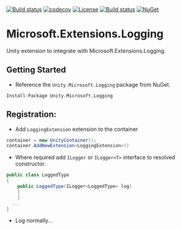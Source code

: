 [![Build status](https://ci.appveyor.com/api/projects/status/r97hcdjf377ty6kq/branch/master?svg=true)](https://ci.appveyor.com/project/IoC-Unity/microsoft-logging/branch/master)
[![codecov](https://codecov.io/gh/unitycontainer/microsoft-logging/branch/master/graph/badge.svg)](https://codecov.io/gh/unitycontainer/microsoft-logging)
[![License](https://img.shields.io/badge/license-apache%202.0-60C060.svg)](https://github.com/IoC-Unity/microsoft-logging/blob/master/LICENSE)
[![Build status](https://ci.appveyor.com/api/projects/status/r97hcdjf377ty6kq/branch/master?svg=true)](https://ci.appveyor.com/project/IoC-Unity/microsoft-logging/branch/master) 
[![NuGet](https://img.shields.io/nuget/v/Unity.Microsoft.Logging.svg)](https://www.nuget.org/packages/Unity.Microsoft.Logging)


# Microsoft.Extensions.Logging
Unity extension to integrate with Microsoft.Extensions.Logging.

## Getting Started
- Reference the `Unity.Microsoft.Logging` package from NuGet.
```
Install-Package Unity.Microsoft.Logging 
```

## Registration:
- Add `LoggingExtension` extension to the container

```C#
container = new UnityContainer();
container.AddNewExtension<LoggingExtension>()
```
- Where required add `ILogger` or  `ILogger<T>` interface to resolved constructor. 

```C#
public class LoggedType
{
    public LoggedType(ILogger<LoggedType> log)
    {
    }
  ...
}
```
- Log normally...


